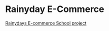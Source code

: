 # Rainyday E-Commerce
[logo]: https://github.com/JosefineFH/ecommerce-Rainyday/blob/main/images/RainyDays_Logo.png?raw=true "Rainyday Logo"
 
[Rainydays E-commerce School project](https://rainydaysecommerce.netlify.app/)
